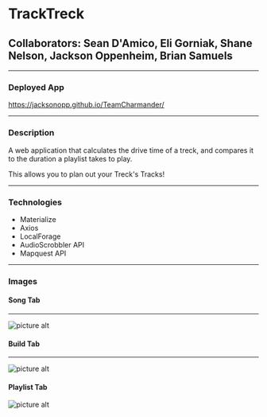 # TrackTreck

## Collaborators: Sean D'Amico, Eli Gorniak, Shane Nelson, Jackson Oppenheim, Brian Samuels

---

### Deployed App

https://jacksonopp.github.io/TeamCharmander/

---

### Description

A web application that calculates the drive time of a treck, and compares it to the duration a playlist takes to play.

This allows you to plan out your Treck's Tracks!

---

### Technologies

* Materialize
* Axios
* LocalForage
* AudioScrobbler API
* Mapquest API

---

### Images

#### Song Tab
---
![picture alt](assets/images/Img1.png "Song Tab")

#### Build Tab
---
![picture alt](assets/images/Img2.png "Build Tab")

#### Playlist Tab
![picture alt](assets/images/Img3.png "Playlist Tab")

